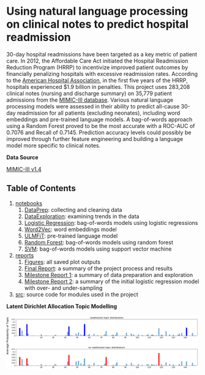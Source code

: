 # Using natural language processing on clinical notes to predict hospital readmission

30-day hospital readmissions have been targeted as a key metric of patient care. In 2012, the Affordable Care Act initiated the Hospital Readmission Reduction Program (HRRP) to incentivize improved patient outcomes by financially penalizing hospitals with excessive readmission rates. According to the [American Hospital Association](https://www.aha.org/other-resources/2016-01-18-aha-fact-sheet-hospital-readmissions-reduction-program), in the first five years of the HRRP, hospitals experienced $1.9 billion in penalties. This project uses 283,208 clinical notes (nursing and discharge summary) on 35,779 patient admissions from the [MIMIC-III database](https://mimic.physionet.org). Various natural language processing models were assessed in their ability to predict all-cause 30-day readmission for all patients (excluding neonates), including word embeddings and pre-trained language models. A bag-of-words approach using a Random Forest proved to be the most accurate with a ROC-AUC of 0.7076 and Recall of 0.7145. Prediction accuracy levels could possibly be improved through further feature engineering and building a language model more specific to clinical notes.

**Data Source**

[MIMIC-III v1.4](https://mimic.physionet.org/)

Table of Contents
------------

1. [notebooks](notebooks)
   1. [DataPrep](notebooks/0.1-TheeChris-DataPrep.ipynb): collecting and cleaning data
   2. [DataExploration](notebooks/1.1-TheeChris-DataExploration.ipynb): examining trends in the data
   3. [Logistic Regression](notebooks/2.1-TheeChris-ModelLogisticReg.ipynb): bag-of-words models using logistic regressions
   4. [Word2Vec](notebooks/2.2_TheeChris_ModelWord2Vec.ipynb): word embeddings model
   5. [ULMFiT](notebooks/2.3_TheeChris_ModelULMFiT.ipynb): pre-trained language model
   6. [Random Forest](notebooks/2.4_TheeChris_ModelRandomForest.ipynb): bag-of-words models using random forest
   7. [SVM](notebooks/2.5_TheeChris_ModelSVM.ipynb): bag-of-words models using support vector machine
2. [reports](reports)
   1. [Figures](reports/figures): all saved plot outputs 
   2. [Final Report](reports/Capstone_2_Report.pdf): a summary of the project process and results
   3. [Milestone Report 1](reports/Capstone2_Milestone_Report.pdf): a summary of data preparation and exploration
   4. [Milestone Report 2](reports/Capstone2_Milestone_Report_2.pdf): a summary of the initial logistic regression model with over- and under-sampling
3. [src](src): source code for modules used in the project



**Latent Dirichlet Allocation Topic Modelling**

![LDA Topics](reports/figures/lda_topic_distro.png)